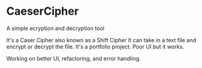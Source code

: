 # CaeserCipher
A simple ecryption and decryption tool

It's a Caser Cipher also known as a Shift Cipher
It can take in a text file and encrypt or decrypt the file.
It's a portfolio project.
Poor UI but it works.

Working on better UI, refactoring, and error handling.


